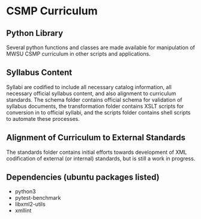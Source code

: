 # CSMP Curriculum

## Python Library

Several python functions and classes are made available for manipulation of MWSU CSMP curriculum in other scripts and applications.

## Syllabus Content

Syllabi are codified to include all necessary catalog information, all necessary official syllabus content, and also alignment to curriculum standards. The schema folder contains official schema for validation of syllabus documents, the transformation folder contains XSLT scripts for conversion in to official syllabi, and the scripts folder contains shell scripts to automate these processes. 

## Alignment of Curriculum to External Standards

The standards folder contains initial efforts towards development of XML codification of external (or internal) standards, but is still a work in progress. 

## Dependencies (ubuntu packages listed)
* python3
* pytest-benchmark
* libxml2-utils
* xmllint
